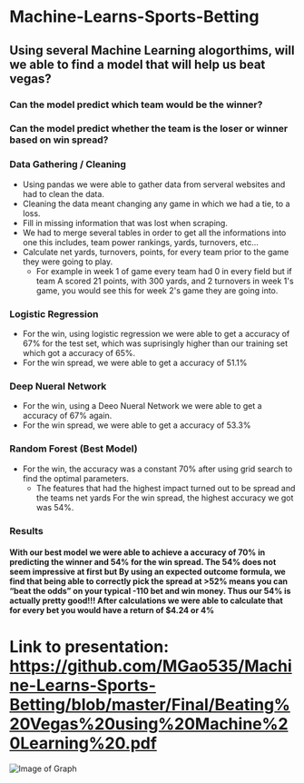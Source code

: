 # Machine-Learns-Sports-Betting

## Using several Machine Learning alogorthims, will we able to find a model that will help us beat vegas?
### Can the model predict which team would be the winner?
### Can the model predict whether the team is the loser or winner based on win spread?

### Data Gathering / Cleaning 
* Using pandas we were able to gather data from serveral websites and had to clean the data.
* Cleaning the data meant changing any game in which we had a tie, to a loss.
* Fill in missing information that was lost when scraping. 
* We had to merge several tables in order to get all the informations into one this includes, team power rankings, yards, turnovers, etc...
* Calculate net yards, turnovers, points, for every team prior to the game they were going to play. 
  - For example in week 1 of game every team had 0 in every field but if team A scored 21 points, with 300 yards, and 2 turnovers in week 1's game, you would see this for week 2's game they are going into. 
  
### Logistic Regression 
- For the win, using logistic regression we were able to get a accuracy of 67% for the test set, which was suprisingly higher than our training set which got a accuracy of 65%. 
- For the win spread, we were able to get a accuracy of 51.1%

### Deep Nueral Network 
- For the win, using a Deeo Nueral Network we were able to get a accuracy of 67% again.
- For the win spread, we were able to get a accuracy of 53.3% 

### Random Forest (Best Model)
- For the win, the accuracy was a constant 70% after using grid search to find the optimal parameters. 
  - The features that had the highest impact turned out to be spread and the teams net yards
  For the win spread, the highest accuracy we got was 54%. 
  
### Results
#### With our best model we were able to achieve a accuracy of 70% in predicting the winner and 54% for the win spread. The 54% does not seem impressive at first but By using an expected outcome formula, we find that being able to correctly pick the spread at >52% means you can  “beat the odds” on your typical -110 bet and win money. Thus our 54% is actually pretty good!!! After calculations we were able to calculate that for every bet you would have a return of $4.24 or 4% 

# Link to presentation: https://github.com/MGao535/Machine-Learns-Sports-Betting/blob/master/Final/Beating%20Vegas%20using%20Machine%20Learning%20.pdf

![Image of Graph](https://user-images.githubusercontent.com/35829105/93822462-e2f64000-fc25-11ea-994a-565302371c72.png)
